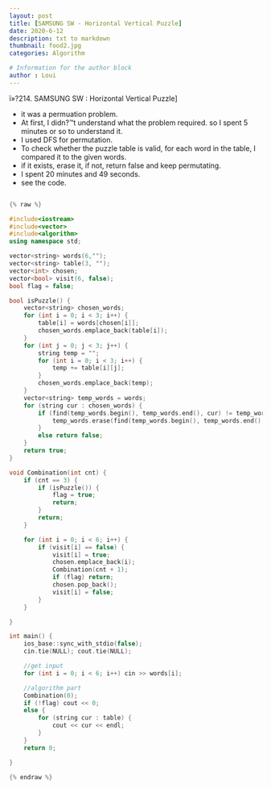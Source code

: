 ```yaml
---
layout: post
title: [SAMSUNG SW - Horizontal Vertical Puzzle]
date: 2020-6-12
description: txt to markdown 
thumbnail: food2.jpg
categories: Algorithm

# Information for the author block
author : Loui
---
```


ï»?214. SAMSUNG SW : Horizontal Vertical Puzzle]
- it was a permuation problem.
- At first, I didn?™t understand what the problem required. so I spent 5 minutes or so to understand it.
- I used DFS for permutation.
- To check whether the puzzle table is valid, for each word in the table, I compared it to the given words.
- if it exists, erase it, if not, return false and keep permutating.
- I spent 20 minutes and 49 seconds.
- see the code.

```cpp

{% raw %}

#include<iostream>
#include<vector>
#include<algorithm>
using namespace std;

vector<string> words(6,"");
vector<string> table(3, "");
vector<int> chosen;
vector<bool> visit(6, false);
bool flag = false;

bool isPuzzle() {
	vector<string> chosen_words;
	for (int i = 0; i < 3; i++) {
		table[i] = words[chosen[i]];
		chosen_words.emplace_back(table[i]);
	}
	for (int j = 0; j < 3; j++) {
		string temp = "";
		for (int i = 0; i < 3; i++) {
			temp += table[i][j];
		}
		chosen_words.emplace_back(temp);
	}
	vector<string> temp_words = words;
	for (string cur : chosen_words) {
		if (find(temp_words.begin(), temp_words.end(), cur) != temp_words.end()) {
			temp_words.erase(find(temp_words.begin(), temp_words.end(), cur));
		}
		else return false;
	}
	return true;
}

void Combination(int cnt) {
	if (cnt == 3) {
		if (isPuzzle()) {
			flag = true;
			return;
		}
		return;
	}

	for (int i = 0; i < 6; i++) {
		if (visit[i] == false) {
			visit[i] = true;
			chosen.emplace_back(i);
			Combination(cnt + 1);
			if (flag) return;
			chosen.pop_back();
			visit[i] = false;
		}
	}

}

int main() {
	ios_base::sync_with_stdio(false);
	cin.tie(NULL); cout.tie(NULL);

	//get input
	for (int i = 0; i < 6; i++) cin >> words[i];

	//algorithm part
	Combination(0);
	if (!flag) cout << 0;
	else {
		for (string cur : table) {
			cout << cur << endl;
		}
	}
	return 0;

}

{% endraw %}
```

